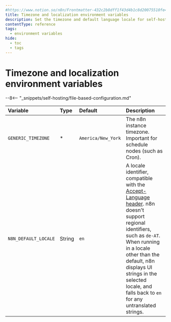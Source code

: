 ```yaml
---
#https://www.notion.so/n8n/Frontmatter-432c2b8dff1f43d4b1c8d20075510fe4
title: Timezone and localization environment variables
description: Set the timezone and default language locale for self-hosted n8n instance.
contentType: reference
tags:
  - environment variables
hide:
  - toc
  - tags
---
```


# Timezone and localization environment variables

--8<-- "_snippets/self-hosting/file-based-configuration.md"

| Variable | Type  | Default  | Description |
| :------- | :---- | :------- | :---------- |
| `GENERIC_TIMEZONE` | * | `America/New_York` |The n8n instance timezone. Important for schedule nodes (such as Cron). |
| `N8N_DEFAULT_LOCALE` | String | `en` | A locale identifier, compatible with the [Accept-Language header](https://developer.mozilla.org/en-US/docs/Web/HTTP/Headers/Accept-Language). n8n doesn't support regional identifiers, such as `de-AT`. When running in a locale other than the default, n8n displays UI strings in the selected locale, and falls back to `en` for any untranslated strings. |
